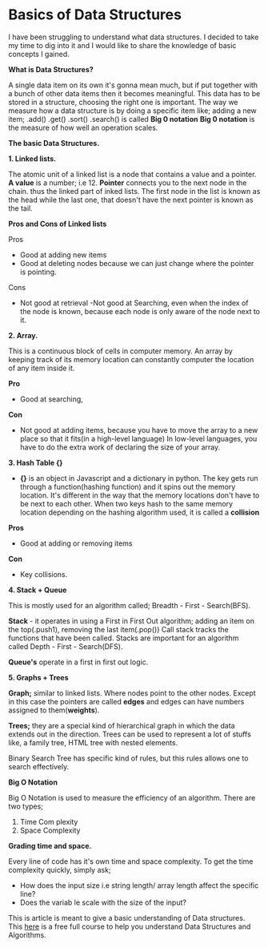 # Basics of Data Structures

I have been struggling to understand what data structures. I decided to take my time to dig into it and I would like to share the knowledge of basic concepts I gained.

**What is Data Structures?**

A single data item on its own it's gonna mean much, but if put together with a bunch of other data items then it becomes meaningful.
This data has to be stored in a structure, choosing the right one is important.
The way we measure how a data structure is by doing a specific item like; adding a new item; .add() .get() .sort() .search() is called **Big 0 notation** 
**Big 0 notation** is the measure of how well an operation scales.

**The basic Data Structures.**

**1. Linked lists.**

The atomic unit of a linked list is a node that contains a value and a pointer.
**A value** is a number; i.e 12.
**Pointer** connects you to the next node in the chain. thus the linked part of inked lists.
The first node in the list is known as the head while the last one, that doesn't have the next pointer is known as the tail.

**Pros and Cons of Linked lists**

Pros
- Good at adding new items 
- Good at deleting nodes because we can just change where the pointer is pointing.

Cons
- Not good at retrieval
-Not good at Searching, even when the index of the node is known, because each node is only aware of the node next to it.


**2. Array.**

This is a continuous block of cells in computer memory.
An array by keeping track of its memory location can constantly computer the location of any item inside it. 

**Pro**

- Good at searching,

**Con** 

-  Not good at adding items, because you have to move the array to a new place so that it fits(in a high-level language)
In low-level languages, you have to do the extra work of declaring the size of your array.

**3. Hash Table {}**

- **{}** is an object in Javascript and a dictionary in python.
The key  gets run through a function(hashing function) and it spins out the memory location. It's different in the way that the memory locations don't have to be next to each other.
When two keys hash to the same memory location depending on the hashing algorithm used, it is called a **collision**

**Pros**

- Good at adding or removing items

**Con**

- Key collisions.

**4. Stack + Queue**

This is mostly used for an algorithm called; Breadth - First - Search(BFS).

**Stack** - it operates in using a First in First Out algorithm; adding an item on the top(.push1), removing the last item(.pop())
Call stack tracks the functions that have been called. 
Stacks are important for an algorithm called Depth - First - Search(DFS). 

**Queue's** operate in a first in first out logic.

**5. Graphs + Trees**

**Graph;** similar to linked lists. Where nodes point to the other nodes. Except in this case the pointers are called **edges** and edges can have numbers assigned to them(**weights**).

**Trees;** they are a special kind of hierarchical graph in which the data extends out in the direction. Trees can be used to represent a lot of stuffs like, a family tree, HTML tree with nested elements. 

Binary Search Tree has  specific kind of rules, but this rules allows one to search effectively. 

**Big O Notation**

Big O Notation is used to measure the efficiency of an algorithm. There are two types; 

1. Time Com plexity
2. Space Complexity

**Grading time and space.** 

Every line of code has it's own time and space complexity. To get the time complexity quickly, simply ask;
 
- How does the input size i.e string length/ array length affect the specific line?
- Does the variab le scale with the size of the input?

This is article is meant to give a basic understanding of Data structures. This [here](https://www.youtube.com/watch?v=8hly31xKli0) is a free full course to help you understand Data Structures and Algorithms.

